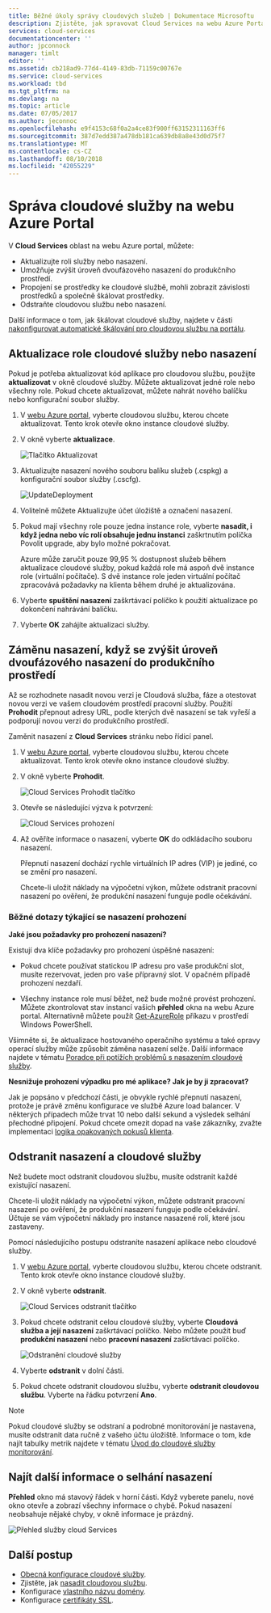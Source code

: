 ```yaml
---
title: Běžné úkoly správy cloudových služeb | Dokumentace Microsoftu
description: Zjistěte, jak spravovat Cloud Services na webu Azure Portal. Tyto příklady pomocí webu Azure portal.
services: cloud-services
documentationcenter: ''
author: jpconnock
manager: timlt
editor: ''
ms.assetid: cb218ad9-77d4-4149-83db-71159c00767e
ms.service: cloud-services
ms.workload: tbd
ms.tgt_pltfrm: na
ms.devlang: na
ms.topic: article
ms.date: 07/05/2017
ms.author: jeconnoc
ms.openlocfilehash: e9f4153c68f0a2a4ce83f900ff63152311163ff6
ms.sourcegitcommit: 387d7edd387a478db181ca639db8a8e43d0d75f7
ms.translationtype: MT
ms.contentlocale: cs-CZ
ms.lasthandoff: 08/10/2018
ms.locfileid: "42055229"
---
```

# <a name="manage-cloud-services-in-the-azure-portal"></a>Správa cloudové služby na webu Azure Portal
V **Cloud Services** oblast na webu Azure portal, můžete:

* Aktualizujte roli služby nebo nasazení.
* Umožňuje zvýšit úroveň dvoufázového nasazení do produkčního prostředí.
* Propojení se prostředky ke cloudové službě, mohli zobrazit závislosti prostředků a společně škálovat prostředky.
* Odstraňte cloudovou službu nebo nasazení.

Další informace o tom, jak škálovat cloudové služby, najdete v části [nakonfigurovat automatické škálování pro cloudovou službu na portálu](cloud-services-how-to-scale-portal.md).

## <a name="update-a-cloud-service-role-or-deployment"></a>Aktualizace role cloudové služby nebo nasazení
Pokud je potřeba aktualizovat kód aplikace pro cloudovou službu, použijte **aktualizovat** v okně cloudové služby. Můžete aktualizovat jedné role nebo všechny role. Pokud chcete aktualizovat, můžete nahrát nového balíčku nebo konfigurační soubor služby.

1. V [webu Azure portal][Azure portal], vyberte cloudovou službu, kterou chcete aktualizovat. Tento krok otevře okno instance cloudové služby.

2. V okně vyberte **aktualizace**.

    ![Tlačítko Aktualizovat](./media/cloud-services-how-to-manage-portal/update-button.png)

3. Aktualizujte nasazení nového souboru balíku služeb (.cspkg) a konfigurační soubor služby (.cscfg).

    ![UpdateDeployment](./media/cloud-services-how-to-manage-portal/update-blade.png)

4. Volitelně můžete Aktualizujte účet úložiště a označení nasazení.

5. Pokud mají všechny role pouze jedna instance role, vyberte **nasadit, i když jedna nebo víc rolí obsahuje jednu instanci** zaškrtnutím políčka Povolit upgrade, aby bylo možné pokračovat.

    Azure může zaručit pouze 99,95 % dostupnost služeb během aktualizace cloudové služby, pokud každá role má aspoň dvě instance role (virtuální počítače). S dvě instance role jeden virtuální počítač zpracovává požadavky na klienta během druhé je aktualizována.

6. Vyberte **spuštění nasazení** zaškrtávací políčko k použití aktualizace po dokončení nahrávání balíčku.

7. Vyberte **OK** zahájíte aktualizaci služby.

## <a name="swap-deployments-to-promote-a-staged-deployment-to-production"></a>Záměnu nasazení, když se zvýšit úroveň dvoufázového nasazení do produkčního prostředí
Až se rozhodnete nasadit novou verzi je Cloudová služba, fáze a otestovat novou verzi ve vašem cloudovém prostředí pracovní služby. Použití **Prohodit** přepnout adresy URL, podle kterých dvě nasazení se tak vyřeší a podporují novou verzi do produkčního prostředí.

Zaměnit nasazení z **Cloud Services** stránku nebo řídicí panel.

1. V [webu Azure portal][Azure portal], vyberte cloudovou službu, kterou chcete aktualizovat. Tento krok otevře okno instance cloudové služby.

2. V okně vyberte **Prohodit**.

    ![Cloud Services Prohodit tlačítko](./media/cloud-services-how-to-manage-portal/swap-button.png)

3. Otevře se následující výzva k potvrzení:

    ![Cloud Services prohození](./media/cloud-services-how-to-manage-portal/swap-prompt.png)

4. Až ověříte informace o nasazení, vyberte **OK** do odkládacího souboru nasazení.

    Přepnutí nasazení dochází rychle virtuálních IP adres (VIP) je jediné, co se změní pro nasazení.

    Chcete-li uložit náklady na výpočetní výkon, můžete odstranit pracovní nasazení po ověření, že produkční nasazení funguje podle očekávání.

### <a name="common-questions-about-swapping-deployments"></a>Běžné dotazy týkající se nasazení prohození

**Jaké jsou požadavky pro prohození nasazení?**

Existují dva klíče požadavky pro prohození úspěšné nasazení:

- Pokud chcete používat statickou IP adresu pro vaše produkční slot, musíte rezervovat, jeden pro vaše přípravný slot. V opačném případě prohození nezdaří.

- Všechny instance role musí běžet, než bude možné provést prohození. Můžete zkontrolovat stav instancí vašich **přehled** okna na webu Azure portal. Alternativně můžete použít [Get-AzureRole](/powershell/module/servicemanagement/azure/get-azurerole?view=azuresmps-3.7.0) příkazu v prostředí Windows PowerShell.

Všimněte si, že aktualizace hostovaného operačního systému a také opravy operací služby může způsobit záměna nasazení selže. Další informace najdete v tématu [Poradce při potížích problémů s nasazením cloudové služby](cloud-services-troubleshoot-deployment-problems.md).

**Nesnižuje prohození výpadku pro mé aplikace? Jak je by ji zpracovat?**

Jak je popsáno v předchozí části, je obvykle rychlé přepnutí nasazení, protože je právě změnu konfigurace ve službě Azure load balancer. V některých případech může trvat 10 nebo další sekund a výsledek selhání přechodné připojení. Pokud chcete omezit dopad na vaše zákazníky, zvažte implementaci [logika opakovaných pokusů klienta](../best-practices-retry-general.md).

## <a name="delete-deployments-and-a-cloud-service"></a>Odstranit nasazení a cloudové služby
Než budete moct odstranit cloudovou službu, musíte odstranit každé existující nasazení.

Chcete-li uložit náklady na výpočetní výkon, můžete odstranit pracovní nasazení po ověření, že produkční nasazení funguje podle očekávání. Účtuje se vám výpočetní náklady pro instance nasazené rolí, které jsou zastaveny.

Pomocí následujícího postupu odstraníte nasazení aplikace nebo cloudové služby.

1. V [webu Azure portal][Azure portal], vyberte cloudovou službu, kterou chcete odstranit. Tento krok otevře okno instance cloudové služby.

2. V okně vyberte **odstranit**.

    ![Cloud Services odstranit tlačítko](./media/cloud-services-how-to-manage-portal/delete-button.png)

3. Pokud chcete odstranit celou cloudové služby, vyberte **Cloudová služba a její nasazení** zaškrtávací políčko. Nebo můžete použít buď **produkční nasazení** nebo **pracovní nasazení** zaškrtávací políčko.

    ![Odstranění cloudové služby](./media/cloud-services-how-to-manage-portal/delete-blade.png)

4. Vyberte **odstranit** v dolní části.

5. Pokud chcete odstranit cloudovou službu, vyberte **odstranit cloudovou službu**. Vyberte na řádku potvrzení **Ano**.

> [!NOTE]
> Pokud cloudové služby se odstraní a podrobné monitorování je nastavena, musíte odstranit data ručně z vašeho účtu úložiště. Informace o tom, kde najít tabulky metrik najdete v tématu [Úvod do cloudové služby monitorování](cloud-services-how-to-monitor.md).


## <a name="find-more-information-about-failed-deployments"></a>Najít další informace o selhání nasazení
**Přehled** okno má stavový řádek v horní části. Když vyberete panelu, nové okno otevře a zobrazí všechny informace o chybě. Pokud nasazení neobsahuje nějaké chyby, v okně informace je prázdný.

![Přehled služby cloud Services](./media/cloud-services-how-to-manage-portal/status-info.png)



[Azure portal]: https://portal.azure.com

## <a name="next-steps"></a>Další postup
* [Obecná konfigurace cloudové služby](cloud-services-how-to-configure-portal.md).
* Zjistěte, jak [nasadit cloudovou službu](cloud-services-how-to-create-deploy-portal.md).
* Konfigurace [vlastního názvu domény](cloud-services-custom-domain-name-portal.md).
* Konfigurace [certifikáty SSL](cloud-services-configure-ssl-certificate-portal.md).
